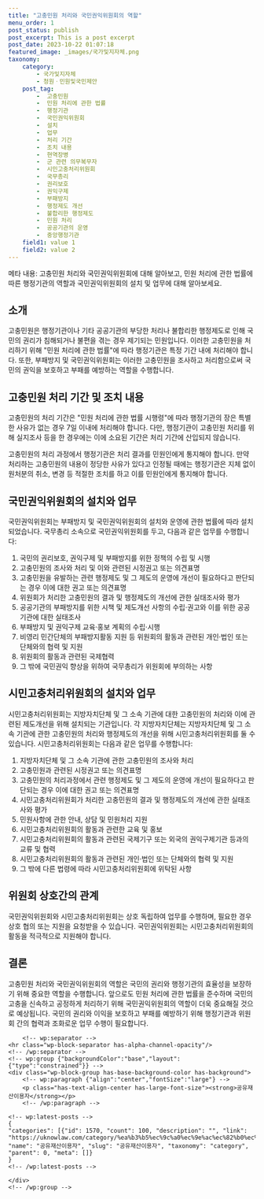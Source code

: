 ```yaml
---
title: "고충민원 처리와 국민권익위원회의 역할"
menu_order: 1
post_status: publish
post_excerpt: This is a post excerpt
post_date: 2023-10-22 01:07:18
featured_image: _images/국가및지자체.png
taxonomy:
    category:
        - 국가및지자체
        - 청원ㆍ민원및국민제안
    post_tag:
        -  고충민원
        -  민원 처리에 관한 법률
        -  행정기관
        -  국민권익위원회
        -  설치
        -  업무
        -  처리 기간
        -  조치 내용
        -  현역장병
        -  군 관련 의무복무자
        -  시민고충처리위원회
        -  국무총리
        -  권리보호
        -  권익구제
        -  부패방지
        -  행정제도 개선
        -  불합리한 행정제도
        -  민원 처리
        -  공공기관의 운영
        -  중앙행정기관
    field1: value 1
    field2: value 2
---
```



메타 내용: 고충민원 처리와 국민권익위원회에 대해 알아보고, 민원 처리에 관한 법률에 따른 행정기관의 역할과 국민권익위원회의 설치 및 업무에 대해 알아보세요.

## 소개

고충민원은 행정기관이나 기타 공공기관의 부당한 처리나 불합리한 행정제도로 인해 국민의 권리가 침해되거나 불편을 겪는 경우 제기되는 민원입니다. 이러한 고충민원을 처리하기 위해 "민원 처리에 관한 법률"에 따라 행정기관은 특정 기간 내에 처리해야 합니다. 또한, 부패방지 및 국민권익위원회는 이러한 고충민원을 조사하고 처리함으로써 국민의 권익을 보호하고 부패를 예방하는 역할을 수행합니다.

## 고충민원 처리 기간 및 조치 내용

고충민원의 처리 기간은 "민원 처리에 관한 법률 시행령"에 따라 행정기관의 장은 특별한 사유가 없는 경우 7일 이내에 처리해야 합니다. 다만, 행정기관이 고충민원 처리를 위해 실지조사 등을 한 경우에는 이에 소요된 기간은 처리 기간에 산입되지 않습니다.

고충민원의 처리 과정에서 행정기관은 처리 결과를 민원인에게 통지해야 합니다. 만약 처리하는 고충민원의 내용이 정당한 사유가 있다고 인정될 때에는 행정기관은 지체 없이 원처분의 취소, 변경 등 적절한 조치를 하고 이를 민원인에게 통지해야 합니다.

## 국민권익위원회의 설치와 업무

국민권익위원회는 부패방지 및 국민권익위원회의 설치와 운영에 관한 법률에 따라 설치되었습니다. 국무총리 소속으로 국민권익위원회를 두고, 다음과 같은 업무를 수행합니다:

1. 국민의 권리보호, 권익구제 및 부패방지를 위한 정책의 수립 및 시행
2. 고충민원의 조사와 처리 및 이와 관련된 시정권고 또는 의견표명
3. 고충민원을 유발하는 관련 행정제도 및 그 제도의 운영에 개선이 필요하다고 판단되는 경우 이에 대한 권고 또는 의견표명
4. 위원회가 처리한 고충민원의 결과 및 행정제도의 개선에 관한 실태조사와 평가
5. 공공기관의 부패방지를 위한 시책 및 제도개선 사항의 수립·권고와 이를 위한 공공기관에 대한 실태조사
6. 부패방지 및 권익구제 교육·홍보 계획의 수립·시행
7. 비영리 민간단체의 부패방지활동 지원 등 위원회의 활동과 관련된 개인·법인 또는 단체와의 협력 및 지원
8. 위원회의 활동과 관련된 국제협력
9. 그 밖에 국민권익 향상을 위하여 국무총리가 위원회에 부의하는 사항

## 시민고충처리위원회의 설치와 업무

시민고충처리위원회는 지방자치단체 및 그 소속 기관에 대한 고충민원의 처리와 이에 관련된 제도개선을 위해 설치되는 기관입니다. 각 지방자치단체는 지방자치단체 및 그 소속 기관에 관한 고충민원의 처리와 행정제도의 개선을 위해 시민고충처리위원회를 둘 수 있습니다. 시민고충처리위원회는 다음과 같은 업무를 수행합니다:

1. 지방자치단체 및 그 소속 기관에 관한 고충민원의 조사와 처리
2. 고충민원과 관련된 시정권고 또는 의견표명
3. 고충민원의 처리과정에서 관련 행정제도 및 그 제도의 운영에 개선이 필요하다고 판단되는 경우 이에 대한 권고 또는 의견표명
4. 시민고충처리위원회가 처리한 고충민원의 결과 및 행정제도의 개선에 관한 실태조사와 평가
5. 민원사항에 관한 안내, 상담 및 민원처리 지원
6. 시민고충처리위원회의 활동과 관련한 교육 및 홍보
7. 시민고충처리위원회의 활동과 관련된 국제기구 또는 외국의 권익구제기관 등과의 교류 및 협력
8. 시민고충처리위원회의 활동과 관련된 개인·법인 또는 단체와의 협력 및 지원
9. 그 밖에 다른 법령에 따라 시민고충처리위원회에 위탁된 사항

## 위원회 상호간의 관계

국민권익위원회와 시민고충처리위원회는 상호 독립하여 업무를 수행하며, 필요한 경우 상호 협의 또는 지원을 요청받을 수 있습니다. 국민권익위원회는 시민고충처리위원회의 활동을 적극적으로 지원해야 합니다.

## 결론

고충민원 처리와 국민권익위원회의 역할은 국민의 권리와 행정기관의 효율성을 보장하기 위해 중요한 역할을 수행합니다. 앞으로도 민원 처리에 관한 법률을 준수하며 국민의 고충을 신속하고 공정하게 처리하기 위해 국민권익위원회의 역할이 더욱 중요해질 것으로 예상됩니다. 국민의 권리와 이익을 보호하고 부패를 예방하기 위해 행정기관과 위원회 간의 협력과 조화로운 업무 수행이 필요합니다.

        <!-- wp:separator -->
    <hr class="wp-block-separator has-alpha-channel-opacity"/>
    <!-- /wp:separator -->
    <!-- wp:group {"backgroundColor":"base","layout":{"type":"constrained"}} -->
    <div class="wp-block-group has-base-background-color has-background">
        <!-- wp:paragraph {"align":"center","fontSize":"large"} -->
        <p class="has-text-align-center has-large-font-size"><strong>공유재산이용자</strong></p>
        <!-- /wp:paragraph -->
        
    <!-- wp:latest-posts -->
    {
    "categories": [{"id": 1570, "count": 100, "description": "", "link": "https://uknowlaw.com/category/%ea%b3%b5%ec%9c%a0%ec%9e%ac%ec%82%b0%ec%9d%b4%ec%9a%a9%ec%9e%90/", "name": "공유재산이용자", "slug": "공유재산이용자", "taxonomy": "category", "parent": 0, "meta": []}
    }
    <!-- /wp:latest-posts -->
    
    </div>
    <!-- /wp:group -->
    